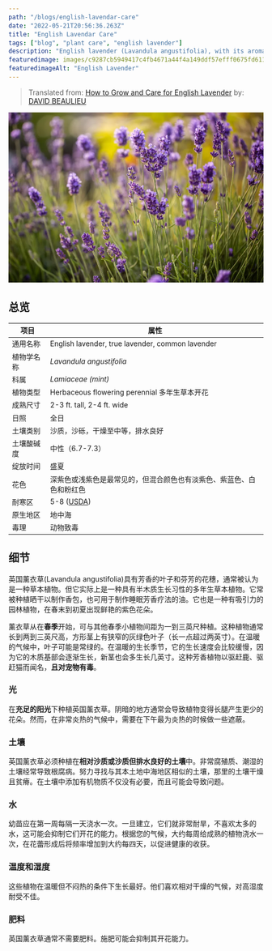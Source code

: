 ```yaml
---
path: "/blogs/english-lavendar-care"
date: "2022-05-21T20:56:36.263Z"
title: "English Lavendar Care"
tags: ["blog", "plant care", "english lavender"]
description: "English lavender (Lavandula angustifolia), with its aromatic leaves and sweetly fragrant flower spikes, is often considered an herb. But it is actually an herbaceous perennial with a semi-woody growth habit. It's often grown to dry its leaves and flowers to make sachets and potpourri, and for its oils used in sleep aromatherapy. It is also an attractive garden plant with vibrant purple flowers appearing in late spring to early summer."
featuredimage: images/c9287cb5949417c4fb4671a44f4a149ddf57efff0675fd6116bdce46c196e6c6.png
featuredimageAlt: "English Lavender"
---
```


> Translated from: [How to Grow and Care for English Lavender](https://www.thespruce.com/english-lavender-plants-2130856) by: [DAVID BEAULIEU](https://www.thespruce.com/david-beaulieu-2130754)


![picture 7](images/c9287cb5949417c4fb4671a44f4a149ddf57efff0675fd6116bdce46c196e6c6.png)

## 总览
| 项目 | 属性 |
| --- | -- |
| 通用名称 | English lavender, true lavender, common lavender |
| 植物学名称 | *Lavandula angustifolia* |
| 科属 | *Lamiaceae (mint)* |
| 植物类型 | Herbaceous flowering perennial 多年生草本开花 |
| 成熟尺寸 | 2-3 ft. tall, 2-4 ft. wide |
| 日照 | 全日 | 
| 土壤类别 | 沙质，沙砾，干燥至中等，排水良好 | 
| 土壤酸碱度 | 中性（6.7-7.3）| 
| 绽放时间 | 盛夏 | 
| 花色 | 深紫色或浅紫色是最常见的，但混合颜色也有淡紫色、紫蓝色、白色和粉红色 | 
| 耐寒区 | 5-8 ([USDA](https://planthardiness.ars.usda.gov/))| 
| 原生地区 | 地中海 | 
| 毒理 | 动物致毒 | 

## 细节
英国薰衣草(Lavandula angustifolia)具有芳香的叶子和芬芳的花穗，通常被认为是一种草本植物。但它实际上是一种具有半木质生长习性的多年生草本植物。它常被种植晒干以制作香包，也可用于制作睡眠芳香疗法的油。它也是一种有吸引力的园林植物，在春末到初夏出现鲜艳的紫色花朵。

薰衣草从在**春季**开始，可与其他春季小植物间距为一到三英尺种植。这种植物通常长到两到三英尺高，方形茎上有狭窄的灰绿色叶子（长一点超过两英寸）。在温暖的气候中，叶子可能是常绿的。在温暖的生长季节，它的生长速度会比较缓慢，因为它的木质基部会逐渐生长，新茎也会多生长几英寸。这种芳香植物以驱赶鹿、驱赶猫而闻名，**且对宠物有毒**。

### 光
在**充足的阳光**下种植英国薰衣草。阴暗的地方通常会导致植物变得长腿产生更少的花朵。然而，在非常炎热的气候中，需要在下午最为炎热的时候做一些遮蔽。

### 土壤
英国薰衣草必须种植在**相对沙质或沙质但排水良好的土壤**中。非常腐殖质、潮湿的土壤经常导致根腐病。努力寻找与其本土地中海地区相似的土壤，那里的土壤干燥且贫瘠。在土壤中添加有机物质不仅没有必要，而且可能会导致问题。

### 水
幼苗应在第一周每隔一天浇水一次。一旦建立，它们就非常耐旱，不喜欢太多的水，这可能会抑制它们开花的能力。根据您的气候，大约每周给成熟的植物浇水一次，在花蕾形成后将频率增加到大约每四天，以促进健康的收获。

### 温度和湿度
这些植物在温暖但不闷热的条件下生长最好。他们喜欢相对干燥的气候，对高湿度耐受不佳。

### 肥料
英国薰衣草通常不需要肥料。施肥可能会抑制其开花能力。